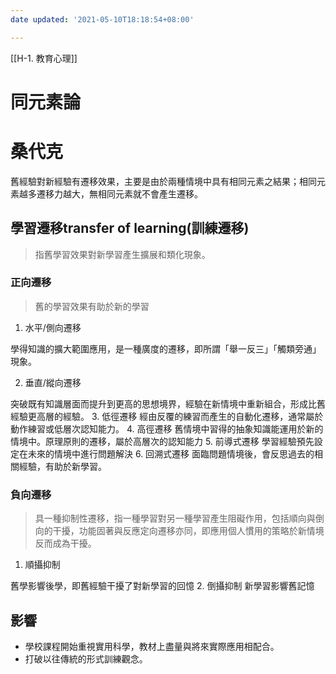 ```yaml
---
date updated: '2021-05-10T18:18:54+08:00'

---
```

[[H-1. 教育心理]]
# 同元素論

# 桑代克

舊經驗對新經驗有遷移效果，主要是由於兩種情境中具有相同元素之結果；相同元素越多遷移力越大，無相同元素就不會產生遷移。

## 學習遷移transfer of learning(訓練遷移)

> 指舊學習效果對新學習產生擴展和類化現象。

### 正向遷移

> 舊的學習效果有助於新的學習

1.  水平/側向遷移

學得知識的擴大範圍應用，是一種廣度的遷移，即所謂「舉一反三」「觸類旁通」現象。

2.  垂直/縱向遷移

突破既有知識層面而提升到更高的思想境界，經驗在新情境中重新組合，形成比舊經驗更高層的經驗。
3. 低徑遷移
經由反覆的練習而產生的自動化遷移，通常屬於動作練習或低層次認知能力。
4. 高徑遷移
舊情境中習得的抽象知識能運用於新的情境中。原理原則的遷移，屬於高層次的認知能力
5. 前導式遷移
學習經驗預先設定在未來的情境中進行問題解決
6. 回溯式遷移
面臨問題情境後，會反思過去的相關經驗，有助於新學習。

### 負向遷移

> 具一種抑制性遷移，指一種學習對另一種學習產生阻礙作用，包括順向與倒向的干擾，功能固著與反應定向遷移亦同，即應用個人慣用的策略於新情境反而成為干擾。

1.  順攝抑制

舊學影響後學，即舊經驗干擾了對新學習的回憶
2. 倒攝抑制
新學習影響舊記憶

## 影響

-   學校課程開始重視實用科學，教材上盡量與將來實際應用相配合。
-   打破以往傳統的形式訓練觀念。
